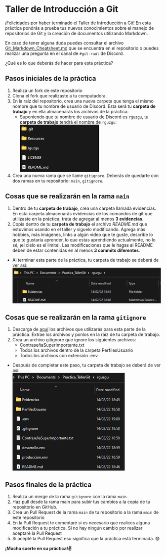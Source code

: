 # Taller de Introducción a Git

¡Felicidades por haber terminado el Taller de Introducción a Git! 
En esta práctica pondrás a prueba tus nuevos conocimientos sobre el manejo de repositorios de Git y la creación de documentos utilizando Markdown.

En caso de tener alguna duda puedes consultar el archivo [Git_Markdown_Cheatsheet.md](Git_Markdown_Cheatsheet.md) que se encuentra en el repositorio o puedes realizar una pregunta en el canal de `#git-raúl` de Discord.

¿Qué es lo que deberás de hacer para esta práctica?

## Pasos iniciales de la práctica
1. Realiza un fork de este repositorio
1. Clona el fork que realizaste a tu computadora.
1. En la raíz del repositorio, crea una nueva carpeta que tenga el mismo nombre que tu nombre de usuario de Discord. Esta será tu **carpeta de trabajo** y en ella almacenarás los archivos de la práctica.
    - Suponiendo que tu nombre de usuario de Discord es `rguzgu`, tu **carpeta de trabajo** tendrá el nombre de `rguzgu`: <br>
    ![](Resources/FileSystem1.png)
1. Crea una nueva rama que se llame `gitignore`. Deberás de quedarte con dos ramas en tu repositorio: `main`, `gitignore`.

## Cosas que se realizarán en la rama `main`
1. Dentro de tu **carpeta de trabajo**, crea una carpeta llamada evidencias. En esta carpeta almacenarás evidencias de los comandos de git que utilizaste en la práctica, trata de agregar al menos **3 evidencias**.
2. Copia dentro de tu **carpeta de trabajo** el archivo _README.md_ que estuvimos usando en el taller y síguelo modificando. Agrega más hobbies, más imágenes, links a algún video que te guste, describe lo que te gustaría aprender, lo que estas aprendiendo actualmente, no lo sé, ¡el cielo es el limite!. Las modificaciones que le hagas al README deben de estar contenidas en al menos **3 commits diferentes**.

- Al terminar esta parte de la práctica, tu carpeta de trabajo se deberá de ver así: <br>
![](Resources/FileSystem2.png)

## Cosas que se realizarán en la rama `gitignore`
1. Descarga de [aquí](drive.google.com) los archivos que utilizarás para esta parte de la práctica. Extrae los archivos y ponlos en la raíz de tu carpeta de trabajo.
1. Crea un archivo gitignore que ignore los siguientes archivos:
    - ContraseñaSuperImportante.txt
    - Todos los archivos dentro de la carpeta PerfilesUsuario
    - Todos los archivos con extensión .env

- Después de completar este paso, tu carpeta de trabajo se deberá de ver así: <br>
![](Resources/FileSystem3.png)

## Pasos finales de la práctica
1. Realiza un merge de la rama `gitignore` con la rama `main`.
1. Haz pull desde la rama main para subir tus cambios a la copia de tu repositorio en GitHub.
1. Crea un Pull Request de la rama `main` de tu repositorio a la rama `main` de este repositorio
1. En la Pull Request te comentaré si es necesario que realices alguna modificación a tu práctica. Si no hay ningún cambio por realizar aceptaré la Pull Request
1. Si acepté la Pull Request eso significa que la práctica está terminada. 😎

**¡Mucha suerte en su práctica!✌️**